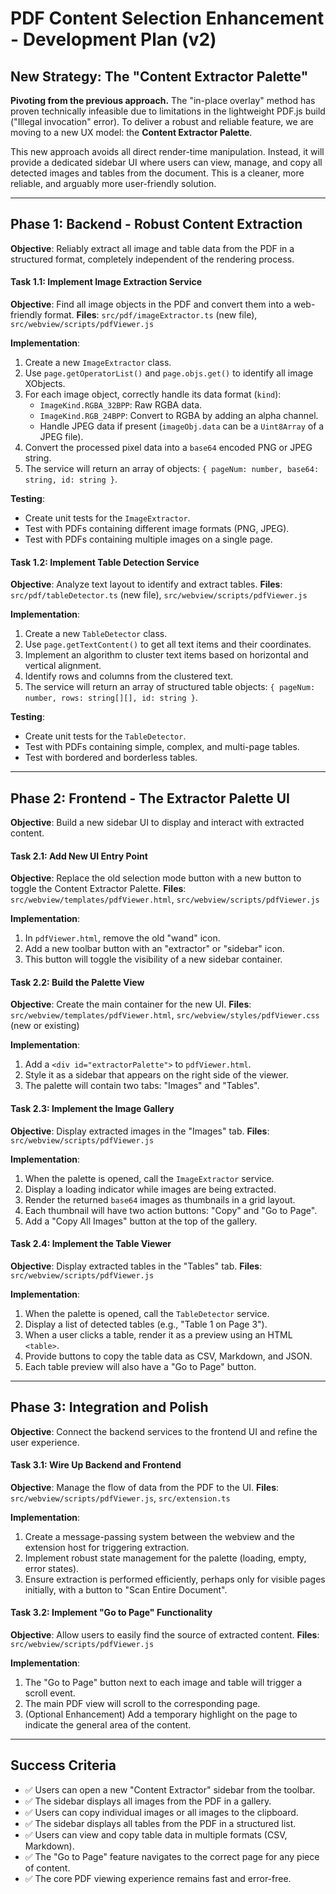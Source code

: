 # PDF Content Selection Enhancement - Development Plan (v2)

## New Strategy: The "Content Extractor Palette"

**Pivoting from the previous approach.** The "in-place overlay" method has proven technically infeasible due to limitations in the lightweight PDF.js build ("Illegal invocation" error). To deliver a robust and reliable feature, we are moving to a new UX model: the **Content Extractor Palette**.

This new approach avoids all direct render-time manipulation. Instead, it will provide a dedicated sidebar UI where users can view, manage, and copy all detected images and tables from the document. This is a cleaner, more reliable, and arguably more user-friendly solution.

---

## Phase 1: Backend - Robust Content Extraction

**Objective**: Reliably extract all image and table data from the PDF in a structured format, completely independent of the rendering process.

#### Task 1.1: Implement Image Extraction Service

**Objective**: Find all image objects in the PDF and convert them into a web-friendly format.
**Files**: `src/pdf/imageExtractor.ts` (new file), `src/webview/scripts/pdfViewer.js`

**Implementation**:
1.  Create a new `ImageExtractor` class.
2.  Use `page.getOperatorList()` and `page.objs.get()` to identify all image XObjects.
3.  For each image object, correctly handle its data format (`kind`):
    *   `ImageKind.RGBA_32BPP`: Raw RGBA data.
    *   `ImageKind.RGB_24BPP`: Convert to RGBA by adding an alpha channel.
    *   Handle JPEG data if present (`imageObj.data` can be a `Uint8Array` of a JPEG file).
4.  Convert the processed pixel data into a `base64` encoded PNG or JPEG string.
5.  The service will return an array of objects: `{ pageNum: number, base64: string, id: string }`.

**Testing**:
-   Create unit tests for the `ImageExtractor`.
-   Test with PDFs containing different image formats (PNG, JPEG).
-   Test with PDFs containing multiple images on a single page.

#### Task 1.2: Implement Table Detection Service

**Objective**: Analyze text layout to identify and extract tables.
**Files**: `src/pdf/tableDetector.ts` (new file), `src/webview/scripts/pdfViewer.js`

**Implementation**:
1.  Create a new `TableDetector` class.
2.  Use `page.getTextContent()` to get all text items and their coordinates.
3.  Implement an algorithm to cluster text items based on horizontal and vertical alignment.
4.  Identify rows and columns from the clustered text.
5.  The service will return an array of structured table objects: `{ pageNum: number, rows: string[][], id: string }`.

**Testing**:
-   Create unit tests for the `TableDetector`.
-   Test with PDFs containing simple, complex, and multi-page tables.
-   Test with bordered and borderless tables.

---

## Phase 2: Frontend - The Extractor Palette UI

**Objective**: Build a new sidebar UI to display and interact with extracted content.

#### Task 2.1: Add New UI Entry Point

**Objective**: Replace the old selection mode button with a new button to toggle the Content Extractor Palette.
**Files**: `src/webview/templates/pdfViewer.html`, `src/webview/scripts/pdfViewer.js`

**Implementation**:
1.  In `pdfViewer.html`, remove the old "wand" icon.
2.  Add a new toolbar button with an "extractor" or "sidebar" icon.
3.  This button will toggle the visibility of a new sidebar container.

#### Task 2.2: Build the Palette View

**Objective**: Create the main container for the new UI.
**Files**: `src/webview/templates/pdfViewer.html`, `src/webview/styles/pdfViewer.css` (new or existing)

**Implementation**:
1.  Add a `<div id="extractorPalette">` to `pdfViewer.html`.
2.  Style it as a sidebar that appears on the right side of the viewer.
3.  The palette will contain two tabs: "Images" and "Tables".

#### Task 2.3: Implement the Image Gallery

**Objective**: Display extracted images in the "Images" tab.
**Files**: `src/webview/scripts/pdfViewer.js`

**Implementation**:
1.  When the palette is opened, call the `ImageExtractor` service.
2.  Display a loading indicator while images are being extracted.
3.  Render the returned `base64` images as thumbnails in a grid layout.
4.  Each thumbnail will have two action buttons: "Copy" and "Go to Page".
5.  Add a "Copy All Images" button at the top of the gallery.

#### Task 2.4: Implement the Table Viewer

**Objective**: Display extracted tables in the "Tables" tab.
**Files**: `src/webview/scripts/pdfViewer.js`

**Implementation**:
1.  When the palette is opened, call the `TableDetector` service.
2.  Display a list of detected tables (e.g., "Table 1 on Page 3").
3.  When a user clicks a table, render it as a preview using an HTML `<table>`.
4.  Provide buttons to copy the table data as CSV, Markdown, and JSON.
5.  Each table preview will also have a "Go to Page" button.

---

## Phase 3: Integration and Polish

**Objective**: Connect the backend services to the frontend UI and refine the user experience.

#### Task 3.1: Wire Up Backend and Frontend

**Objective**: Manage the flow of data from the PDF to the UI.
**Files**: `src/webview/scripts/pdfViewer.js`, `src/extension.ts`

**Implementation**:
1.  Create a message-passing system between the webview and the extension host for triggering extraction.
2.  Implement robust state management for the palette (loading, empty, error states).
3.  Ensure extraction is performed efficiently, perhaps only for visible pages initially, with a button to "Scan Entire Document".

#### Task 3.2: Implement "Go to Page" Functionality

**Objective**: Allow users to easily find the source of extracted content.
**Files**: `src/webview/scripts/pdfViewer.js`

**Implementation**:
1.  The "Go to Page" button next to each image and table will trigger a scroll event.
2.  The main PDF view will scroll to the corresponding page.
3.  (Optional Enhancement) Add a temporary highlight on the page to indicate the general area of the content.

---
## Success Criteria

-   ✅ Users can open a new "Content Extractor" sidebar from the toolbar.
-   ✅ The sidebar displays all images from the PDF in a gallery.
-   ✅ Users can copy individual images or all images to the clipboard.
-   ✅ The sidebar displays all tables from the PDF in a structured list.
-   ✅ Users can view and copy table data in multiple formats (CSV, Markdown).
-   ✅ The "Go to Page" feature navigates to the correct page for any piece of content.
-   ✅ The core PDF viewing experience remains fast and error-free.
